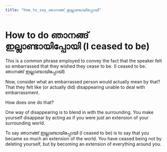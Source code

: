 ```yaml
---
title: "how_to_say_ഞാനങ്ങ്_ഇല്ലാണ്ടായിപ്പോയി"
---
```


# How to do ഞാനങ്ങ് ഇല്ലാണ്ടായിപ്പോയി (I ceased to be)

This is a common phrase employed to convey the fact that the speaker
felt so embarrassed that they wished they cease to be. (I ceased to be.
ഞാനങ്ങ് ഇല്ലാണ്ടായിപ്പോയി)

Now, consider what an embarrassed person would actually mean by that?
That they felt like (or actually did) disappearing unable to deal with
embarrassment.

How does one do that?

One way of disappearing is to blend in with the surrounding. You make
yourself disappear by acting as if you were just an extension of your
surrounding world.

To say ഞാനങ്ങ് ഇല്ലാണ്ടായിപ്പോയി (I ceased to be) is to say that you became
so much an extension of the world. You have ceased being not by deleting
yourself, but by becoming an extension of everything around you.
